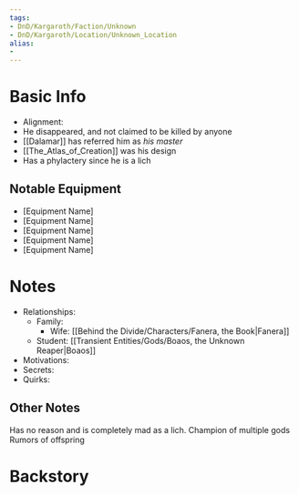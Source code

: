 ```yaml
---
tags:
- DnD/Kargaroth/Faction/Unknown
- DnD/Kargaroth/Location/Unknown_Location
alias:
- 
---
```

# Basic Info
- Alignment: 
- He disappeared, and not claimed to be killed by anyone
- [[Dalamar]] has referred him as _his master_
- [[The_Atlas_of_Creation]] was his design
- Has a phylactery since he is a lich

## Notable Equipment
- [Equipment Name]
- [Equipment Name]
- [Equipment Name]
- [Equipment Name]
- [Equipment Name]

# Notes
- Relationships: 
	- Family: 
		- Wife: [[Behind the Divide/Characters/Fanera, the Book|Fanera]]
	- Student: [[Transient Entities/Gods/Boaos, the Unknown Reaper|Boaos]]
- Motivations: 
- Secrets: 
- Quirks: 

## Other Notes
Has no reason and is completely mad as a lich. 
Champion of multiple gods
Rumors of offspring

# Backstory
